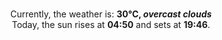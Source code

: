 <p  align="center"><br/>Currently, the weather is: <b> 30°C, <i>overcast clouds</i></b></br>Today, the sun rises at <b>04:50</b> and sets at <b>19:46</b>.</p>